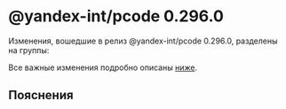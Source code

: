 # @yandex-int/pcode 0.296.0

<!-- ЧЕЛОВЕЧЕСКОЕ ВСТУПЛЕНИЕ -->

Изменения, вошедшие в релиз @yandex-int/pcode 0.296.0, разделены на группы:

Все важные изменения подробно описаны [ниже](#Пояснения).

## Пояснения

